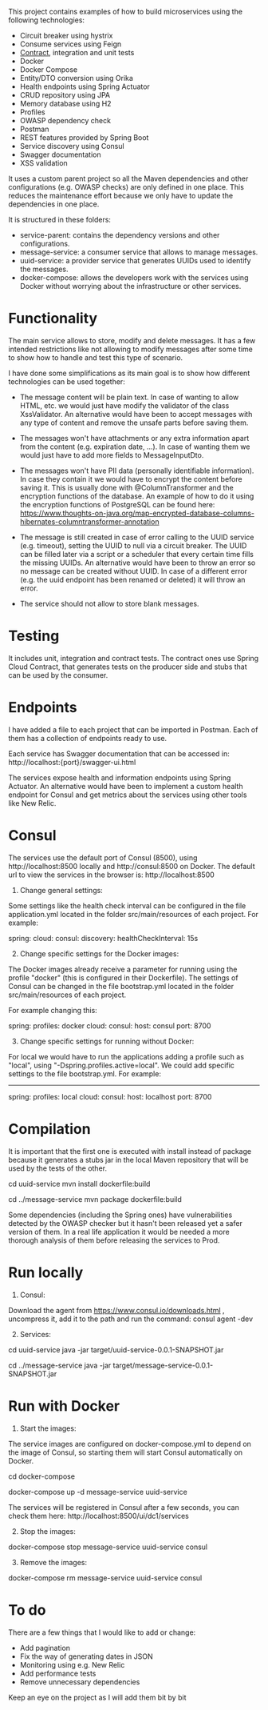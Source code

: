 
This project contains examples of how to build microservices using the following technologies:
- Circuit breaker using hystrix
- Consume services using Feign
- [Contract](http://rafaborrego.co.uk/contract-testing-using-spring-cloud), integration and unit tests
- Docker
- Docker Compose
- Entity/DTO conversion using Orika
- Health endpoints using Spring Actuator
- CRUD repository using JPA
- Memory database using H2
- Profiles
- OWASP dependency check
- Postman
- REST features provided by Spring Boot
- Service discovery using Consul
- Swagger documentation
- XSS validation

It uses a custom parent project so all the Maven dependencies and other configurations (e.g. OWASP checks) are only defined in one place. This reduces the maintenance effort because we only have to update the dependencies in one place.

It is structured in these folders:
- service-parent: contains the dependency versions and other configurations.
- message-service: a consumer service that allows to manage messages.
- uuid-service: a provider service that generates UUIDs used to identify the messages.
- docker-compose: allows the developers work with the services using Docker without worrying about the infrastructure or other services.


# Functionality #

The main service allows to store, modify and delete messages. It has a few intended restrictions like not allowing to modify messages after some time to show how to handle and test this type of scenario. 

I have done some simplifications as its main goal is to show how different technologies can be used together:

- The message content will be plain text. In case of wanting to allow HTML, etc. we would 
just have modify the validator of the class XssValidator. An alternative would have been 
to accept messages with any type of content and remove the unsafe parts before saving them.

- The messages won't have attachments or any extra information apart from the content 
(e.g. expiration date, ...). In case of wanting them we would just have to add more fields 
to MessageInputDto.

- The messages won't have PII data (personally identifiable information). In case they contain it 
we would have to encrypt the content before saving it. This is usually done with @ColumnTransformer
and the encryption functions of the database. 
An example of how to do it using the encryption functions of PostgreSQL can be found here:
https://www.thoughts-on-java.org/map-encrypted-database-columns-hibernates-columntransformer-annotation

- The message is still created in case of error calling to the UUID service (e.g. timeout), 
setting the UUID to null via a circuit breaker. The UUID can be filled later via a script 
or a scheduler that every certain time fills the missing UUIDs. An alternative would 
have been to throw an error so no message can be created without UUID. 
In case of a different error (e.g. the uuid endpoint has been renamed or deleted) 
it will throw an error.

- The service should not allow to store blank messages.


# Testing #

It includes unit, integration and contract tests. The contract ones use Spring Cloud Contract, 
that generates tests on the producer side and stubs that can be used by the consumer.


# Endpoints #

I have added a file to each project that can be imported in Postman. Each of them has 
a collection of endpoints ready to use. 

Each service has Swagger documentation that can be accessed in:
http://localhost:{port}/swagger-ui.html

The services expose health and information endpoints using Spring Actuator. An alternative 
would have been to implement a custom health endpoint for Consul and get metrics about 
the services using other tools like New Relic.


# Consul #

The services use the default port of Consul (8500), using http://localhost:8500 locally 
and http://consul:8500 on Docker. The default url to view the services in the browser is:
http://localhost:8500

1) Change general settings:

Some settings like the health check interval can be configured in the file application.yml
located in the folder src/main/resources of each project. For example:

spring:
  cloud:
    consul:
      discovery:
        healthCheckInterval: 15s

2) Change specific settings for the Docker images:

The Docker images already receive a parameter for running using the profile "docker" 
(this is configured in their Dockerfile). The settings of Consul can be changed in the file
bootstrap.yml located in the folder src/main/resources of each project. 

For example changing this:

spring:
  profiles: docker
  cloud:
    consul:
      host: consul
      port: 8700


3) Change specific settings for running without Docker:

For local we would have to run the applications adding a profile such as "local", using 
"-Dspring.profiles.active=local". We could add specific settings to the file bootstrap.yml.
For example:

---

spring:
  profiles: local
  cloud:
    consul:
      host: localhost
      port: 8700


# Compilation #

It is important that the first one is executed with install instead of package because it 
generates a stubs jar in the local Maven repository that will be used by the tests of the other.

cd uuid-service
mvn install dockerfile:build

cd ../message-service
mvn package dockerfile:build

Some dependencies (including the Spring ones) have vulnerabilities detected by the OWASP checker 
but it hasn't been released yet a safer version of them. In a real life application 
it would be needed a more thorough analysis of them before releasing the services to Prod.


# Run locally #

1) Consul:

Download the agent from https://www.consul.io/downloads.html , uncompress it, add it to the path 
and run the command:  consul agent -dev 

2) Services:

cd uuid-service
java -jar target/uuid-service-0.0.1-SNAPSHOT.jar

cd ../message-service
java -jar target/message-service-0.0.1-SNAPSHOT.jar


# Run with Docker #

1) Start the images:

The service images are configured on docker-compose.yml to depend on the image of Consul, 
so starting them will start Consul automatically on Docker.

cd docker-compose

docker-compose up -d message-service uuid-service

The services will be registered in Consul after a few seconds, you can check them here:
http://localhost:8500/ui/dc1/services


2) Stop the images:

docker-compose stop message-service uuid-service consul


3) Remove the images:

docker-compose rm message-service uuid-service consul


# To do #

There are a few things that I would like to add or change:
- Add pagination
- Fix the way of generating dates in JSON
- Monitoring using e.g. New Relic
- Add performance tests
- Remove unnecessary dependencies

Keep an eye on the project as I will add them bit by bit

